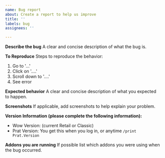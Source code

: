 ```yaml
---
name: Bug report
about: Create a report to help us improve
title: ''
labels: bug
assignees: ''

---
```


**Describe the bug**
A clear and concise description of what the bug is.

**To Reproduce**
Steps to reproduce the behavior:
1. Go to '...'
2. Click on '....'
3. Scroll down to '....'
4. See error

**Expected behavior**
A clear and concise description of what you expected to happen.

**Screenshots**
If applicable, add screenshots to help explain your problem.

**Version Information (please complete the following information):**
 - Wow Version: (current Retail or Classic)
 - Prat Version: You get this when you log in, or anytime `/print Prat.Version`

**Addons you are running**
If possible list which addons you were using when the bug occurred.
